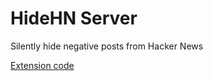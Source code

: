 # HideHN Server
Silently hide negative posts from Hacker News

[Extension code](https://github.com/stevenfontanella/HideHN)
